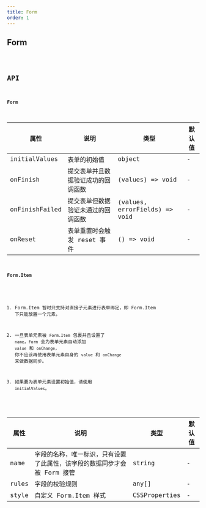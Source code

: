 ```yaml
---
title: Form
order: 1
---
```


## Form

<code src="./form/index.tsx" />

## API

#### Form

| 属性           | 说明                               | 类型                          | 默认值 |
| -------------- | ---------------------------------- | ----------------------------- | ------ |
| initialValues | 表单的初始值 | object | - |
| onFinish       | 提交表单并且数据验证成功的回调函数 | (values) => void              | -      |
| onFinishFailed | 提交表单但数据验证未通过的回调函数 | (values, errorFields) => void | -      |
| onReset        | 表单重置时会触发 reset 事件        | () => void                    | -      |

#### Form.Item

1. Form.Item 暂时只支持对直接子元素进行表单绑定，即 Form.Item 下只能放置一个元素。

2. 一旦表单元素被 `Form.Item` 包裹并且设置了 `name`，`Form` 会为表单元素自动添加 `value` 和 `onChange`，
你不应该再使用表单元素自身的 `value` 和 `onChange` 来做数据同步。

3. 如果要为表单元素设置初始值，请使用 `initialValues`。

| 属性 | 说明 | 类型 | 默认值 |
| --- | --- | --- | --- |
| name | 字段的名称，唯一标识，只有设置了此属性，该字段的数据同步才会被 Form 接管 | string | - |
| rules | 字段的校验规则 | any[] | - |
| style | 自定义 Form.Item 样式 | CSSProperties | - |

